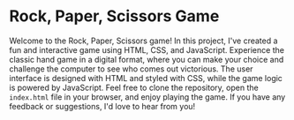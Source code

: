 # Rock, Paper, Scissors Game

Welcome to the Rock, Paper, Scissors game! In this project, I've created a fun and interactive game using HTML, CSS, and JavaScript. Experience the classic hand game in a digital format, where you can make your choice and challenge the computer to see who comes out victorious. The user interface is designed with HTML and styled with CSS, while the game logic is powered by JavaScript. Feel free to clone the repository, open the `index.html` file in your browser, and enjoy playing the game. If you have any feedback or suggestions, I'd love to hear from you!
